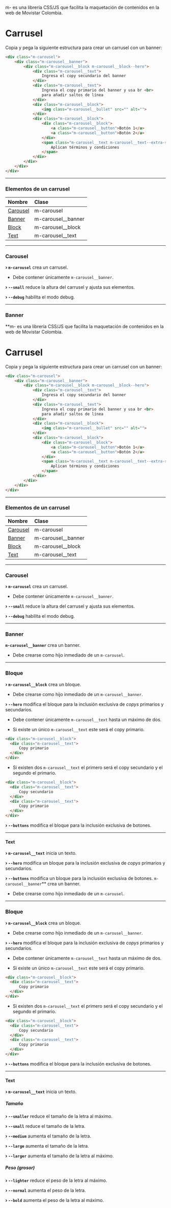 m- es una librería CSS/JS que facilita la maquetación de contenidos en la web de Movistar Colombia.

# Carrusel

Copia y pega la siguiente estructura para crear un carrusel con un banner:

```html
<div class="m-carousel">
    <div class="m-carousel__banner">
        <div class="m-carousel__block m-carousel__block--hero">
            <div class="m-carousel__text">
                Ingresa el copy secundario del banner
            </div>
            <div class="m-carousel__text">
                Ingresa el copy primario del banner y usa br <br>
                para añadir saltos de línea
            </div>
            <div class="m-carousel__block">
                <img class="m-carousel__bullet" src="" alt="">
            </div>
            <div class="m-carousel__block">
                <div class="m-carousel__block">
                    <a class="m-carousel__button">Botón 1</a>
                    <a class="m-carousel__button">Botón 2</a>
                </div>
                <span class="m-carousel__text m-carousel__text--extra-small">
                    Aplican términos y condiciones
                </span>
            </div>
        </div>
    </div>
</div>
```
------------
### Elementos de un carrusel

| Nombre | Clase |
| :------------ | :------------ |
| [Carousel](#carousel "Carousel") | m-carousel |
| [Banner](#banner "Banner") | m-carousel__banner |
| [Block](#block "Block") | m-carousel__block |
| [Text](#text "Text") | m-carousel__text |

------------

### Carousel

**&rsaquo; `m-carousel`** crea un carrusel.

* Debe contener únicamente `m-carousel__banner`.

**&rsaquo; `--small`** reduce la altura del carrusel y ajusta sus elementos.

**&rsaquo; `--debug`** habilita el modo debug.

------------

### Banner

**m- es una librería CSS/JS que facilita la maquetación de contenidos en la web de Movistar Colombia.

# Carrusel

Copia y pega la siguiente estructura para crear un carrusel con un banner:

```html
<div class="m-carousel">
    <div class="m-carousel__banner">
        <div class="m-carousel__block m-carousel__block--hero">
            <div class="m-carousel__text">
                Ingresa el copy secundario del banner
            </div>
            <div class="m-carousel__text">
                Ingresa el copy primario del banner y usa br <br>
                para añadir saltos de línea
            </div>
            <div class="m-carousel__block">
                <img class="m-carousel__bullet" src="" alt="">
            </div>
            <div class="m-carousel__block">
                <div class="m-carousel__block">
                    <a class="m-carousel__button">Botón 1</a>
                    <a class="m-carousel__button">Botón 2</a>
                </div>
                <span class="m-carousel__text m-carousel__text--extra-small">
                    Aplican términos y condiciones
                </span>
            </div>
        </div>
    </div>
</div>
```
------------
### Elementos de un carrusel

| Nombre | Clase |
| :------------ | :------------ |
| [Carousel](#carousel "Carousel") | m-carousel |
| [Banner](#banner "Banner") | m-carousel__banner |
| [Block](#block "Block") | m-carousel__block |
| [Text](#text "Text") | m-carousel__text |

------------

### Carousel

**&rsaquo; `m-carousel`** crea un carrusel.

* Debe contener únicamente `m-carousel__banner`.

**&rsaquo; `--small`** reduce la altura del carrusel y ajusta sus elementos.

**&rsaquo; `--debug`** habilita el modo debug.

------------

### Banner

**`m-carousel__banner`** crea un banner.

* Debe crearse como hijo inmediado de un `m-carousel`.

------------

### Bloque

**&rsaquo; `m-carousel__block`** crea un bloque.

* Debe crearse como hijo inmediado de un `m-carousel__banner`.

**&rsaquo; `--hero`** modifica el bloque para la inclusión exclusiva de *copys* primarios y secundarios.

* Debe contener únicamente `m-carousel__text` hasta un máximo de dos.

* Si existe un único `m-carousel__text` este será el copy primario.

```html
<div class="m-carousel__block">
  <div class="m-carousel__text">
      Copy primario
  </div>
</div>
```

* Si existen dos `m-carousel__text` el primero será el copy secundario y el segundo el primario.

```html
<div class="m-carousel__block">
  <div class="m-carousel__text">
      Copy secundario
  </div>
  <div class="m-carousel__text">
      Copy primario
  </div>
</div>
```

**&rsaquo; `--buttons`** modifica el bloque para la inclusión exclusiva de botones.

------------

#### Text

**&rsaquo; `m-carousel__text`** inicia un texto.

**&rsaquo; `--hero`** modifica un bloque para la inclusión exclusiva de *copys* primarios y secundarios.

**&rsaquo; `--buttons`** modifica un bloque para la inclusión exclusiva de botones. `m-carousel__banner`** crea un banner.

* Debe crearse como hijo inmediado de un `m-carousel`.

------------

### Bloque

**&rsaquo; `m-carousel__block`** crea un bloque.

* Debe crearse como hijo inmediado de un `m-carousel__banner`.

**&rsaquo; `--hero`** modifica el bloque para la inclusión exclusiva de *copys* primarios y secundarios.

* Debe contener únicamente `m-carousel__text` hasta un máximo de dos.

* Si existe un único `m-carousel__text` este será el copy primario.

```html
<div class="m-carousel__block">
  <div class="m-carousel__text">
      Copy primario
  </div>
</div>
```

* Si existen dos `m-carousel__text` el primero será el copy secundario y el segundo el primario.

```html
<div class="m-carousel__block">
  <div class="m-carousel__text">
      Copy secundario
  </div>
  <div class="m-carousel__text">
      Copy primario
  </div>
</div>
```

**&rsaquo; `--buttons`** modifica el bloque para la inclusión exclusiva de botones.

------------

#### Text

**&rsaquo; `m-carousel__text`** inicia un texto.

##### Tamaño

**&rsaquo; `--smaller`** reduce el tamaño de la letra al máximo.

**&rsaquo; `--small`** reduce el tamaño de la letra.

**&rsaquo; `--medium`** aumenta el tamaño de la letra.

**&rsaquo; `--large`** aumenta el tamaño de la letra.

**&rsaquo; `--larger`** aumenta el tamaño de la letra al máximo.

##### Peso (grosor)

**&rsaquo; `--lighter`** reduce el peso de la letra al máximo.

**&rsaquo; `--normal`** aumenta el peso de la letra.

**&rsaquo; `--bold`** aumenta el peso de la letra al máximo.

